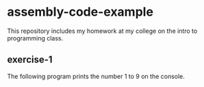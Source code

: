 # assembly-code-example
This repository includes my homework at my college on the intro to programming class.

## exercise-1
The following program prints the number 1 to 9 on the console.